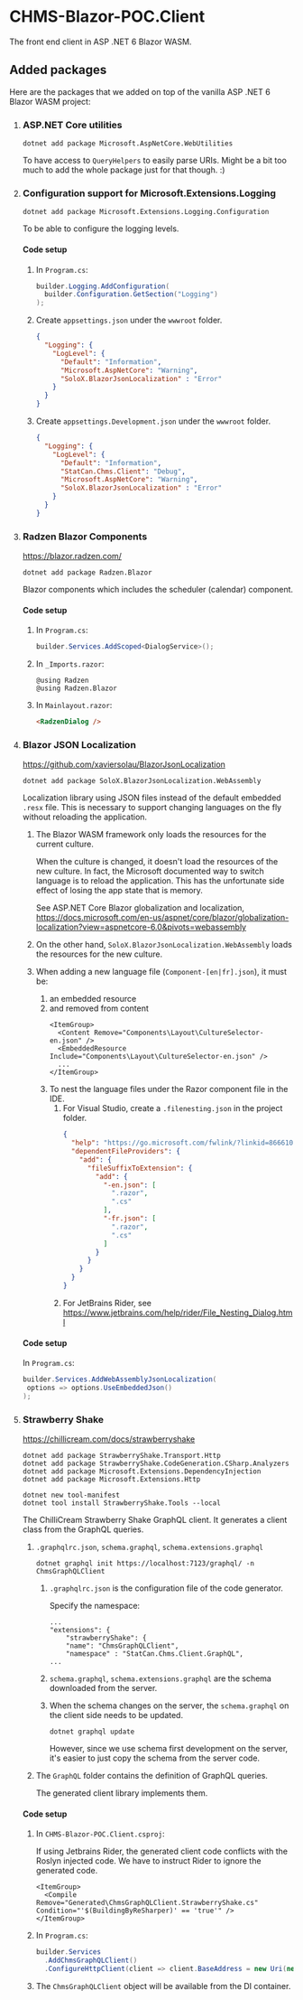 ﻿# CHMS-Blazor-POC.Client
The front end client in ASP .NET 6 Blazor WASM.

## Added packages
Here are the packages that we added on top of the vanilla ASP .NET 6 Blazor WASM project:
1. ### ASP.NET Core utilities
   ```
   dotnet add package Microsoft.AspNetCore.WebUtilities
   ```
   To have access to `QueryHelpers` to easily parse URIs. Might be a bit too much to add the whole package just for that though. :)
2. ### Configuration support for Microsoft.Extensions.Logging
   ```
   dotnet add package Microsoft.Extensions.Logging.Configuration
   ```
   To be able to configure the logging levels.
   #### Code setup
   1. In `Program.cs`:
      ```c#
      builder.Logging.AddConfiguration(
        builder.Configuration.GetSection("Logging")
      );
      ```
   2. Create `appsettings.json` under the `wwwroot` folder.
      ```json
      {
        "Logging": {
          "LogLevel": {
            "Default": "Information",
            "Microsoft.AspNetCore": "Warning",
            "SoloX.BlazorJsonLocalization" : "Error"
          }
        }
      }
      ```
   3. Create `appsettings.Development.json` under the `wwwroot` folder.
      ```json
      {
        "Logging": {
          "LogLevel": {
            "Default": "Information",
            "StatCan.Chms.Client": "Debug",
            "Microsoft.AspNetCore": "Warning",
            "SoloX.BlazorJsonLocalization" : "Error"
          }
        }
      }
      ```
3. ### Radzen Blazor Components
   https://blazor.radzen.com/
   ```
   dotnet add package Radzen.Blazor
   ```
   Blazor components which includes the scheduler (calendar) component.
   #### Code setup
    1. In `Program.cs`:
       ```c#
       builder.Services.AddScoped<DialogService>();
       ```
    2. In `_Imports.razor`:
       ```
       @using Radzen
       @using Radzen.Blazor
       ```
    3. In `Mainlayout.razor`:
       ```html
       <RadzenDialog />
       ```
4. ### Blazor JSON Localization
   https://github.com/xaviersolau/BlazorJsonLocalization
   ```
   dotnet add package SoloX.BlazorJsonLocalization.WebAssembly
   ```
   Localization library using JSON files instead of the default embedded `.resx` file. This is necessary to support changing languages on the fly without reloading the application.
   
    1. The Blazor WASM framework only loads the resources for the current culture.

       When the culture is changed, it doesn't load the resources of the new culture. In fact, the Microsoft documented way to switch language is to reload the application. This has the unfortunate side effect of losing the app state that is memory.
  
       See ASP.NET Core Blazor globalization and localization, https://docs.microsoft.com/en-us/aspnet/core/blazor/globalization-localization?view=aspnetcore-6.0&pivots=webassembly
    2. On the other hand, `SoloX.BlazorJsonLocalization.WebAssembly` loads the resources for the new culture.
    3. When adding a new language file (`Component-[en|fr].json`), it must be:
       1. an embedded resource
       2. and removed from content
          ```
          <ItemGroup>
            <Content Remove="Components\Layout\CultureSelector-en.json" />
            <EmbeddedResource Include="Components\Layout\CultureSelector-en.json" />
            ...
          </ItemGroup>
          ```
       3. To nest the language files under the Razor component file in the IDE.
          1. For Visual Studio, create a `.filenesting.json` in the project folder.
             ```json
             {
               "help": "https://go.microsoft.com/fwlink/?linkid=866610",
               "dependentFileProviders": {
                 "add": {
                   "fileSuffixToExtension": {
                     "add": {
                       "-en.json": [
                         ".razor",
                         ".cs"
                       ],
                       "-fr.json": [
                         ".razor",
                         ".cs"
                       ]
                     }
                   }
                 }
               }
             }
             ```
          2. For JetBrains Rider, see https://www.jetbrains.com/help/rider/File_Nesting_Dialog.html
   #### Code setup
   In `Program.cs`:
   ```c#
   builder.Services.AddWebAssemblyJsonLocalization(
    options => options.UseEmbeddedJson()
   );
   ```
5. ### Strawberry Shake
   https://chillicream.com/docs/strawberryshake
   ```
   dotnet add package StrawberryShake.Transport.Http
   dotnet add package StrawberryShake.CodeGeneration.CSharp.Analyzers
   dotnet add package Microsoft.Extensions.DependencyInjection 
   dotnet add package Microsoft.Extensions.Http 
   ```
   ```
   dotnet new tool-manifest
   dotnet tool install StrawberryShake.Tools --local
   ```
   The ChilliCream Strawberry Shake GraphQL client. It generates a client class from the GraphQL queries.
   
    1. `.graphqlrc.json`, `schema.graphql`, `schema.extensions.graphql`
       ```
       dotnet graphql init https://localhost:7123/graphql/ -n ChmsGraphQLClient
       ```
       1. `.graphqlrc.json` is the configuration file of the code generator.
       
          Specify the namespace:
          ```
          ...
          "extensions": {
              "strawberryShake": {
              "name": "ChmsGraphQLClient",
              "namespace" : "StatCan.Chms.Client.GraphQL",
          ...
          ```
       2. `schema.graphql`, `schema.extensions.graphql` are the schema downloaded from the server.
       3. When the schema changes on the server, the `schema.graphql` on the client side needs to be updated.
          ```
          dotnet graphql update
          ```
          However, since we use schema first development on the server, it's easier to just copy the schema from the server code.
    2. The `GraphQL` folder contains the definition of GraphQL queries.
   
       The generated client library implements them.
    #### Code setup
    1. In `CHMS-Blazor-POC.Client.csproj`:
       
       If using Jetbrains Rider, the generated client code conflicts with the Roslyn injected code. We have to instruct Rider to ignore the generated code.
       ```
       <ItemGroup>
         <Compile Remove="Generated\ChmsGraphQLClient.StrawberryShake.cs" Condition="'$(BuildingByReSharper)' == 'true'" />
       </ItemGroup>
       ```
    3. In `Program.cs`:
       ```c#
       builder.Services
         .AddChmsGraphQLClient()
         .ConfigureHttpClient(client => client.BaseAddress = new Uri(new Uri(builder.HostEnvironment.BaseAddress), "graphql"));
       ```
    4. The `ChmsGraphQLClient` object will be available from the DI container.